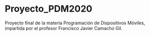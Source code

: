 # Proyecto_PDM2020
Proyecto final de la materia Programación de Dispositivos Móviles, impartida por el profesor Francisco Javier Camacho Gil.
